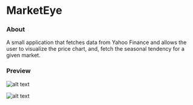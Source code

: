 # MarketEye
### About
A small application that fetches data from Yahoo Finance and allows the user to visualize the price chart, and, fetch the seasonal tendency for a given market.

### Preview
![alt text](https://github.com/bardurt/stockanalyser/blob/master/images/preview_1.png)

![alt text](https://github.com/bardurt/stockanalyser/blob/master/images/preview_2.png)
